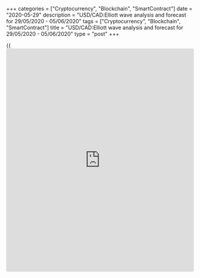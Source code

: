 +++
categories = ["Cryptocurrency", "Blockchain", "SmartContract"]
date = "2020-05-29"
description = "USD/CAD:Elliott wave analysis and forecast for 29/05/2020 - 05/06/2020"
tags = ["Cryptocurrency", "Blockchain", "SmartContract"]
title = "USD/CAD:Elliott wave analysis and forecast for 29/05/2020 - 05/06/2020"
type = "post"
+++

{{<iframe id="large-banner" src="https://www.bounty.group/#slide=26.0" width="100%" height="600" scrolling="no" style="border: 0px solid rgb(216, 221, 230); border-radius: 3px;">}}

May 29, 2020

May 29, 2020

USD/CAD:Elliott wave analysis and forecast for 29/05/2020 –
05/06/2020Alex Geuta

## [USD/CAD][1] remains likely to fall. Estimated pivot point is at a
level of 1.4050.

 **Main scenario:** consider short positions from corrections below the
level of 1.4050 with a target of 1.3598 – 1.3444.

 **Alternative scenario:** breakout and consolidation above the level of
1.4050 will allow the pair to continue rising to the levels of 1.4351 –
1.4562.

 **Analysis:** On the D1 time frame, supposedly, a descending correction
finished developing in the form of second wave of larger degree (2), and
wave (3) started forming. Supposedly, on the H4 time frame the first
counter-trend wave of smaller degree 1 of (3) formed and a descending
correction continues developing in the form of wave 2 of (3).
Apparently, wave c of 2 of smaller degree is developing on the H1 time
frame, with wave (iii) of c of 2 formed and local correction developing
as wave (iv) of c inside. If the presumption is correct, the pair will
continue to drop to the levels of 1.3598 – 1.3444. The level of 1.4050
is critical in this scenario as the breakout will enable the pair to
continue rising to the levels of 1.4351 – 1.4562.

![LiteForex: USD/CAD:Elliott wave analysis and forecast for 29/05/2020 –
05/06/2020][2]

* * *

![LiteForex: USD/CAD:Elliott wave analysis and forecast for 29/05/2020 –
05/06/2020][3]

* * *

![LiteForex: USD/CAD:Elliott wave analysis and forecast for 29/05/2020 –
05/06/2020][4]

* * *

P.S. Did you like my article? Share it in social networks: it will be
the best “thank you" :)

Ask me questions and comment below. I’ll be glad to answer your
questions and give necessary explanations.

 **Useful links:**

  * I recommend trying to trade with a reliable broker [here][5]. The system allows you to trade by yourself or copy successful traders from all across the globe.
  * Use my promo-code BLOG for getting deposit bonus 50% on LiteForex platform. Just enter this code in the appropriate field while [depositing][6] your trading account.
  * Telegram channel with high-quality analytics, Forex reviews, training articles, and other useful things for traders <t.me/liteforex>

## Price chart of USDCAD in real time mode

![USD/CAD:Elliott wave analysis and forecast for 29/05/2020 –
05/06/2020][7]

The content of this article reflects the author’s opinion and does not
necessarily reflect the official position of LiteForex. The material
published on this page is provided for informational purposes only and
should not be considered as the provision of investment advice for the
purposes of Directive 2004/39/EC.

Rate this article:

{{value}}

( {{count}} {{title}} )

   1. my.liteforex.com/trading/chart?symbol=USDCAD
   2. cdn.liteforex.com/cache/uploads/blog_post/wave-analisys/29-05-2020/USDCADH1.png?w=30&s=bec792ee035b792592fc4a3c70da96ea
   3. cdn.liteforex.com/cache/uploads/blog_post/wave-analisys/29-05-2020/USDCADH4.png?w=30&s=ef4df3ba907ba790a69bb0f9d7e09d0e
   4. cdn.liteforex.com/cache/uploads/blog_post/wave-analisys/29-05-2020/USDCADDaily.png?w=30&s=d4b2b353c590f0bf67cdde89d1916874
   5. my.liteforex.com/?category=analysts-opinions&slug=usdcadelliott-wave-analysis-and-forecast-for-29052020---05062020&openPopup=%2Fregistration%2Fpopup&utm_source=blog&utm_medium=article&utm_campaign=bonus
   6. my.liteforex.com/deposit/?category=analysts-opinions&slug=usdcadelliott-wave-analysis-and-forecast-for-29052020---05062020&promo_code=BLOG&utm_source=blog&utm_medium=article&utm_campaign=bonus
   7. cdn.liteforex.com/cache/uploads/blog_post/wave-analisys/Previews-elliot-waves/usdcad-elliott-wave-analysis-liteforex-blog-preview.jpeg?q=75&w=1000&s=2a81191a92f70811bd01d7e0f40396a6
